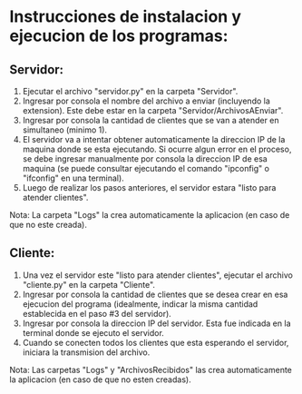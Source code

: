 # Instrucciones de instalacion y ejecucion de los programas:

## Servidor:

1. Ejecutar el archivo "servidor.py" en la carpeta "Servidor".
2. Ingresar por consola el nombre del archivo a enviar (incluyendo la extension). Este debe estar en la carpeta "Servidor/ArchivosAEnviar".
3. Ingresar por consola la cantidad de clientes que se van a atender en simultaneo (minimo 1).
4. El servidor va a intentar obtener automaticamente la direccion IP de la maquina donde se esta ejecutando. Si ocurre algun error en el proceso, se debe ingresar manualmente por consola la direccion IP de esa maquina (se puede consultar ejecutando el comando "ipconfig" o "ifconfig" en una terminal).
5. Luego de realizar los pasos anteriores, el servidor estara "listo para atender clientes".

Nota: La carpeta "Logs" la crea automaticamente la aplicacion (en caso de que no este creada).


## Cliente:

1. Una vez el servidor este "listo para atender clientes", ejecutar el archivo "cliente.py" en la carpeta "Cliente".
2. Ingresar por consola la cantidad de clientes que se desea crear en esa ejecucion del programa (idealmente, indicar la misma cantidad establecida en el paso #3 del servidor).
3. Ingresar por consola la direccion IP del servidor. Esta fue indicada en la terminal donde se ejecuto el servidor.
4. Cuando se conecten todos los clientes que esta esperando el servidor, iniciara la transmision del archivo.

Nota: Las carpetas "Logs" y "ArchivosRecibidos" las crea automaticamente la aplicacion (en caso de que no esten creadas).
